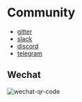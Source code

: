 # Community

+ [gitter][gitter]
+ [slack][slack]
+ [discord][discord]
+ [telegram][telegram]

## Wechat

![wechat-qr-code](/static/wechat.png)


[gitter]: https://gitter.im/elvisjs/community
[slack]: https://join.slack.com/t/elvisjs/shared_invite/zt-f2ytjcy9-i6E5tfD9u2xurkiac9li1w
[discord]: https://discord.gg/dxpefwy
[telegram]: https://t.me/joinchat/O6i10hz69lG4nkMyw9Bs7g
